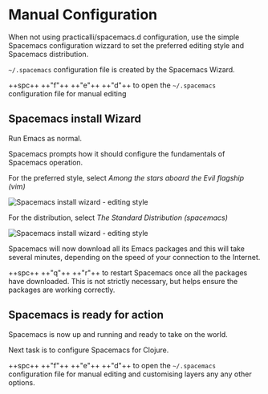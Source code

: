 # Manual Configuration

When not using practicalli/spacemacs.d configuration, use the simple Spacemacs configuration wizzard to set the preferred editing style and Spacemacs distribution.

`~/.spacemacs` configuration file is created by the Spacemacs Wizard.

++spc++ ++"f"++ ++"e"++ ++"d"++ to open the `~/.spacemacs` configuration file for manual editing


## Spacemacs install Wizard

Run Emacs as normal.

Spacemacs prompts how it should configure the fundamentals of Spacemacs operation.

For the preferred style, select *Among the stars aboard the Evil flagship (vim)*

![Spacemacs install wizard - editing style](https://raw.githubusercontent.com/practicalli/graphic-design/live/editors/spacemacs/screenshots/spacemacs-install-wizard-editing-style.png)

For the distribution, select *The Standard Distribution (spacemacs)*

![Spacemacs install wizard - editing style](https://raw.githubusercontent.com/practicalli/graphic-design/live/editors/spacemacs/screenshots/spacemacs-install-wizard-distribution.png)


Spacemacs will now download all its Emacs packages and this will take several minutes, depending on the speed of your connection to the Internet.

++spc++ ++"q"++ ++"r"++ to restart Spacemacs once all the packages have downloaded.  This is not strictly necessary, but helps ensure the packages are working correctly.


## Spacemacs is ready for action

Spacemacs is now up and running and ready to take on the world.

Next task is to configure Spacemacs for Clojure.

++spc++ ++"f"++ ++"e"++ ++"d"++ to open the `~/.spacemacs` configuration file for manual editing and customising layers any any other options.
